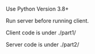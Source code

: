 Use Python Version 3.8+

Run server before running client.

Client code is under ./part1/

Server code is under ./part2/